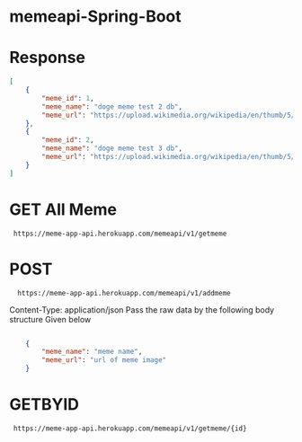# memeapi-Spring-Boot

# Response
```JSON
[
    {
        "meme_id": 1,
        "meme_name": "doge meme test 2 db",
        "meme_url": "https://upload.wikimedia.org/wikipedia/en/thumb/5/5f/Original_Doge_meme.jpg/300px-Original_Doge_meme.jpg"
    },
    {
        "meme_id": 2,
        "meme_name": "doge meme test 3 db",
        "meme_url": "https://upload.wikimedia.org/wikipedia/en/thumb/5/5f/Original_Doge_meme.jpg/300px-Original_Doge_meme.jpg"
    }
]
```

# GET All Meme
```url
 https://meme-app-api.herokuapp.com/memeapi/v1/getmeme
```

# POST
```url
  https://meme-app-api.herokuapp.com/memeapi/v1/addmeme
```
Content-Type: application/json
Pass the raw data by the following body structure Given below
```JSON

    {
        "meme_name": "meme name",
        "meme_url": "url of meme image"
    }
  ```
# GETBYID
```url
 https://meme-app-api.herokuapp.com/memeapi/v1/getmeme/{id}
```
